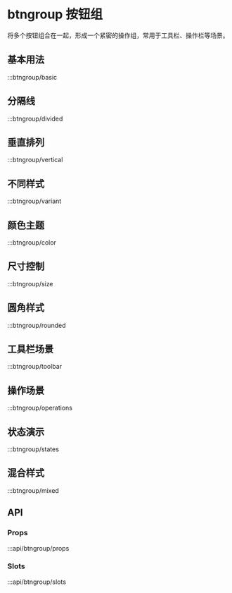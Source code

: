 # btngroup 按钮组

将多个按钮组合在一起，形成一个紧密的操作组，常用于工具栏、操作栏等场景。

## 基本用法

:::btngroup/basic

## 分隔线

:::btngroup/divided

## 垂直排列

:::btngroup/vertical

## 不同样式

:::btngroup/variant

## 颜色主题

:::btngroup/color

## 尺寸控制

:::btngroup/size

## 圆角样式

:::btngroup/rounded

## 工具栏场景

:::btngroup/toolbar

## 操作场景

:::btngroup/operations

## 状态演示

:::btngroup/states

## 混合样式

:::btngroup/mixed

## API

### Props
:::api/btngroup/props

### Slots
:::api/btngroup/slots
